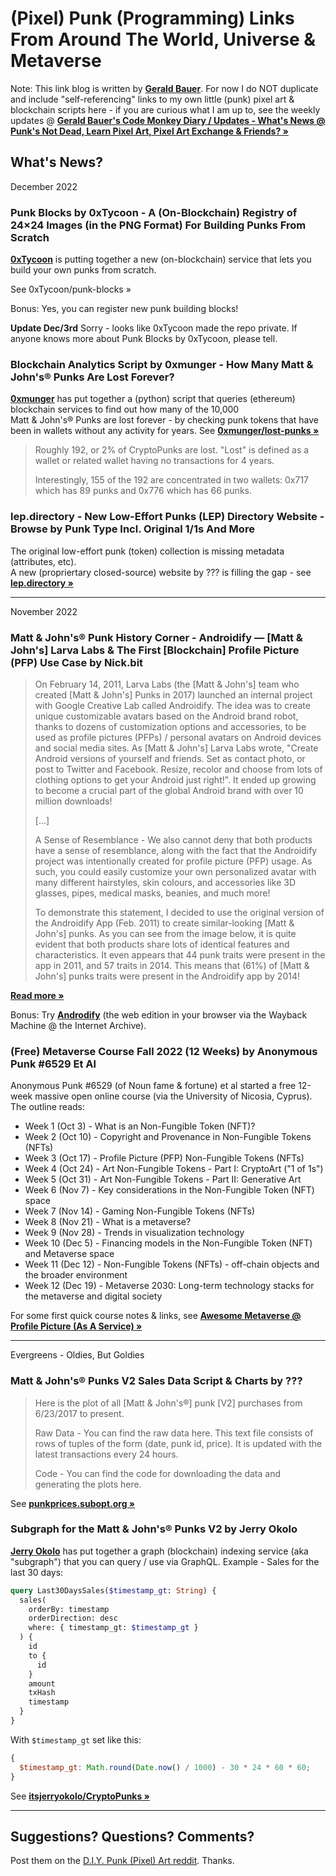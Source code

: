 # (Pixel) Punk (Programming) Links From Around The World, Universe & Metaverse 


Note:  This link blog is written by [**Gerald Bauer**](https://github.com/geraldb).  For now I do NOT duplicate and include "self-referencing" links
to  my own little (punk) pixel art & blockchain scripts here - if you are curious what I am up to, see the weekly updates @ [**Gerald Bauer's Code Monkey Diary / Updates - What's News @ Punk's Not Dead, Learn Pixel Art, Pixel Art Exchange & Friends? »**](https://geraldb.github.io/) 


## What's News?

December 2022

### Punk Blocks by 0xTycoon  - A (On-Blockchain) Registry of 24×24 Images (in the PNG Format) For Building Punks From Scratch

[**0xTycoon**](https://github.com/0xTycoon) is putting together a new (on-blockchain) service
that lets you build your own punks from scratch.
<!--
See [**0xTycoon/punk-blocks »**](https://github.com/0xTycoon/punk-blocks)
-->
See 0xTycoon/punk-blocks »

Bonus: Yes, you can register new punk building blocks!

**Update Dec/3rd**  Sorry - looks like 0xTycoon made the repo private. If anyone knows more about Punk Blocks by 0xTycoon, please tell.    


### Blockchain Analytics Script by 0xmunger - How Many Matt & John's® Punks Are Lost Forever? 

[**0xmunger**](https://github.com/0xmunger) has put together a (python) script 
that queries  (ethereum) blockchain services to find out how many of the 10,000  
Matt & John's® Punks are lost forever - by checking punk tokens that have been in wallets without
any activity for years.  See [**0xmunger/lost-punks »**](https://github.com/0xmunger/lost-punks)

> Roughly 192, or 2% of CryptoPunks are lost. "Lost" is defined as a wallet 
> or related wallet having no transactions for 4 years.
>
> Interestingly, 155 of the 192 are concentrated in two wallets: 
> 0x717 which has 89 punks and 0x776 which has 66 punks.



### lep.directory - New Low-Effort Punks (LEP) Directory Website - Browse by Punk Type Incl. Original 1/1s And More

The original low-effort punk (token) collection is missing metadata (attributes, etc).  
A new (propriertary closed-source) website by ??? is filling the gap - see [**lep.directory »**](https://lep.directory/)


---

November 2022

### Matt & John's® Punk History Corner -  Androidify — [Matt & John's] Larva Labs & The First [Blockchain] Profile Picture (PFP) Use Case by Nick.bit

> On February 14, 2011, Larva Labs (the [Matt & John's] team who created [Matt & John's] Punks in 2017) 
> launched an internal project with Google Creative Lab called Androidify.
> The idea was to create unique customizable avatars based on the Android brand robot, 
> thanks to dozens of customization options and accessories, to be used as profile pictures (PFPs) / personal avatars on Android devices and social media sites. As [Matt & John's]  Larva Labs wrote, "Create Android versions of yourself and friends. Set as contact photo, or post to Twitter and Facebook. Resize, recolor and choose from lots of clothing options to get your Android just right!". It ended up growing to become a crucial part of the global Android brand with over 10 million downloads!
>
> [...]
>
> A Sense of Resemblance - 
> We also cannot deny that both products have a sense of resemblance, along with the fact that the Androidify project was intentionally created for profile picture (PFP) usage. As such, you could easily customize your own personalized avatar with many different hairstyles, skin colours, and accessories like 3D glasses, pipes, medical masks, beanies, and much more!
>
> To demonstrate this statement, I decided to use the original version of the Androidify App (Feb. 2011) to create similar-looking
> [Matt & John's] punks. As you can see from the image below, 
> it is quite evident that both products share lots of identical features and characteristics. It even appears that 44 punk traits were present in the app in 2011, and 57 traits in 2014. This means that (61%) of [Matt & John's] punks traits were present in the Androidify app by 2014!

[**Read more »**](https://mirror.xyz/nickbit.eth/awIhCJzTfWnykcqpaQ-hP3FEMTcyU-NTWzRzSdRn8xs) 

Bonus: Try [**Androdify**](https://web.archive.org/web/20150310015100/https://androidify.com/en/#/create) (the web edition in your browser via the Wayback Machine @ the Internet Archive).



### (Free) Metaverse Course Fall 2022 (12 Weeks) by Anonymous Punk #6529 Et Al

Anonymous Punk #6529 (of Noun fame & fortune) et al started a free 12-week massive open online course 
(via the University of Nicosia, Cyprus). The outline reads:

- Week 1 (Oct 3) - What is an Non-Fungible Token (NFT)?
- Week 2 (Oct 10) - Copyright and Provenance in Non-Fungible Tokens (NFTs)
- Week 3 (Oct 17) - Profile Picture (PFP) Non-Fungible Tokens (NFTs)
- Week 4 (Oct 24) - Art Non-Fungible Tokens - Part I: CryptoArt ("1 of 1s") 
- Week 5 (Oct 31) - Art Non-Fungible Tokens - Part II: Generative Art
- Week 6 (Nov 7) - Key considerations in the Non-Fungible Token (NFT) space
- Week 7 (Nov 14) - Gaming Non-Fungible Tokens (NFTs)
- Week 8 (Nov 21) - What is a metaverse?
- Week 9 (Nov 28) - Trends in visualization technology
- Week 10 (Dec 5) - Financing models in the Non-Fungible Token (NFT) and Metaverse space
- Week 11 (Dec 12) - Non-Fungible Tokens (NFTs) - off-chain objects and the broader environment
- Week 12 (Dec 19) - Metaverse 2030: Long-term technology stacks for the metaverse and digital society

For some first quick course notes & links, see [**Awesome Metaverse @ Profile Picture (As A Service) »**](https://github.com/profilepic/awesome-metaverse)


---

Evergreens - Oldies, But Goldies

### Matt & John's® Punks V2 Sales Data Script & Charts by ???


> Here is the plot of all [Matt & John's®] punk [V2] purchases from 6/23/2017 to present.
>
> Raw Data - You can find the raw data here. 
> This text file consists of rows of tuples of the form (date, punk id, price). It is updated with the latest transactions every 24 hours.
>
> Code - You can find the code for downloading the data and generating the plots here.

See [**punkprices.subopt.org »**](http://punkprices.subopt.org/)


### Subgraph for the Matt & John's® Punks V2 by Jerry Okolo

[**Jerry Okolo**](https://github.com/itsjerryokolo)  has put together a graph (blockchain) indexing 
service (aka "subgraph") that you can query / use via GraphQL. Example - Sales for the last 30 days:

```graphql
query Last30DaysSales($timestamp_gt: String) {
  sales(
    orderBy: timestamp
    orderDirection: desc
    where: { timestamp_gt: $timestamp_gt }
  ) {
    id
    to {
      id
    }
    amount
    txHash
    timestamp
  }
}
```

With `$timestamp_gt` set like this:

```javascript
{
  $timestamp_gt: Math.round(Date.now() / 1000) - 30 * 24 * 60 * 60;
}
```


See [**itsjerryokolo/CryptoPunks »**](https://github.com/itsjerryokolo/CryptoPunks)
 

---

## Suggestions? Questions? Comments? 

Post them on the [D.I.Y. Punk (Pixel) Art reddit](https://old.reddit.com/r/DIYPunkArt). Thanks.
